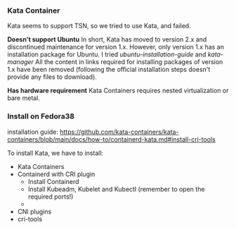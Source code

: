 ### Kata Container
Kata seems to support TSN, so we tried to use Kata, and failed.

**Doesn't support Ubuntu**
In short, Kata has moved to version 2.x and discontinued maintenance for version 1.x. However, only version 1.x has an installation package for Ubuntu. 
I tried *ubuntu-installation-guide* and *kata-manager*
All the content in links required for installing packages of version 1.x have been removed (following the official installation steps doesn't provide any files to download).

**Has hardware requirement**
Kata Containers requires nested virtualization or bare metal.

### Install on Fedora38
installation guide: https://github.com/kata-containers/kata-containers/blob/main/docs/how-to/containerd-kata.md#install-cri-tools

To install Kata, we have to install:
- Kata Containers
- Containerd with CRI plugin
    -  Install Containerd
    -  Install Kubeadm, Kubelet and Kubectl (remember to open the required ports!)
    -  
- CNI plugins
- cri-tools
